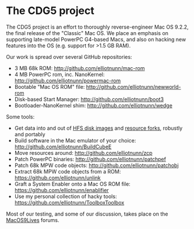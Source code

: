 # The CDG5 project

The CDG5 project is an effort to thoroughly reverse-engineer Mac OS 9.2.2, the final release of the "Classic" Mac OS. We place an emphasis on supporting late-model PowerPC G4-based Macs, and also on hacking new features into the OS (e.g. support for >1.5 GB RAM).

Our work is spread over several GitHub repositories:

- 3 MB 68k ROM: <http://github.com/elliotnunn/mac-rom>
- 4 MB PowerPC rom, inc. NanoKernel: <http://github.com/elliotnunn/powermac-rom>
- Bootable "Mac OS ROM" file: <http://github.com/elliotnunn/newworld-rom>
- Disk-based Start Manager: <http://github.com/elliotnunn/boot3>
- Bootloader-NanoKernel shim: <http://github.com/elliotnunn/wedge>

Some tools:

- Get data into and out of [HFS disk images](https://pypi.org/project/machfs) and [resource forks](https://pypi.org/project/macresources), robustly and portably
- Build software in the Mac emulator of your choice: http://github.com/elliotnunn/BuildCubeE
- Move resources around: <http://github.com/elliotnunn/zcp>
- Patch PowerPC binaries: <http://github.com/elliotnunn/patchpef>
- Patch 68k MPW code objects: <http://github.com/elliotnunn/patchobj>
- Extract 68k MPW code objects from a ROM: <https://github.com/elliotnunn/unlink>
- Graft a System Enabler onto a Mac OS ROM file: <https://github.com/elliotnunn/enablifier>
- Use my personal collection of hacky tools: <https://github.com/elliotnunn/ToolboxToolbox>

Most of our testing, and some of our discussion, takes place on the [MacOS9Lives](http://macos9lives.com) forums.
